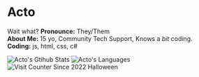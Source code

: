 # Acto

Wait what?
**Pronounce:** They/Them  <br>
**About Me:** 15 yo, Community Tech Support, Knows a *bit* coding.  
**Coding:** js, html, css, c#
  
![Acto's Gtihub Stats](https://github-readme-stats.vercel.app/api?username=waitwhatActo&show_icons=true&theme=radical)
![Acto's Languages](https://github-readme-stats.vercel.app/api/top-langs/?username=waitwhatActo&show_icons=true&theme=radical)
![Visit Counter Since 2022 Halloween](https://profile-counter.glitch.me/waitwhatActo/count.svg)

